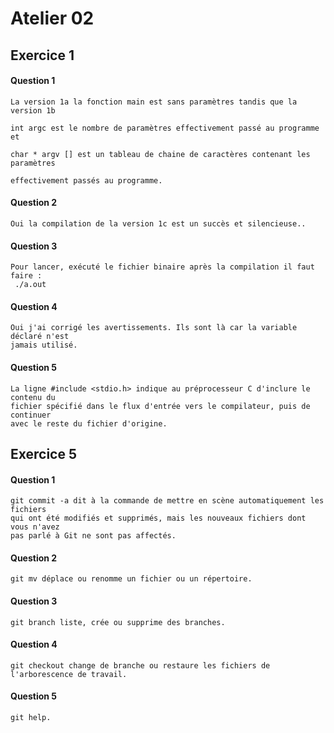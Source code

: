 # Atelier 02
## Exercice 1
#### Question 1
```
La version 1a la fonction main est sans paramètres tandis que la version 1b   

int argc est le nombre de paramètres effectivement passé au programme et 

char * argv [] est un tableau de chaine de caractères contenant les paramètres

effectivement passés au programme.
```
#### Question 2
```
Oui la compilation de la version 1c est un succès et silencieuse.. 
```
#### Question 3
```
Pour lancer, exécuté le fichier binaire après la compilation il faut faire :
 ./a.out
```
#### Question 4
```
Oui j'ai corrigé les avertissements. Ils sont là car la variable déclaré n'est 
jamais utilisé.
```
#### Question 5
```
La ligne #include <stdio.h> indique au préprocesseur C d'inclure le contenu du 
fichier spécifié dans le flux d'entrée vers le compilateur, puis de continuer 
avec le reste du fichier d'origine.
```
## Exercice 5
#### Question 1
```
git commit -a dit à la commande de mettre en scène automatiquement les fichiers 
qui ont été modifiés et supprimés, mais les nouveaux fichiers dont vous n'avez 
pas parlé à Git ne sont pas affectés.
```
#### Question 2
```
git mv déplace ou renomme un fichier ou un répertoire.
```
#### Question 3
```
git branch liste, crée ou supprime des branches.
```
#### Question 4
```
git checkout change de branche ou restaure les fichiers de l'arborescence de travail.
```
#### Question 5
```
git help.
```
